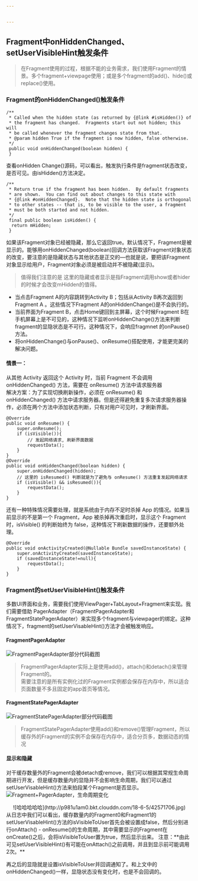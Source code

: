 ```yaml
---


---
```


<h2 id="fragment中onhiddenchanged、setuservisiblehint触发条件">Fragment中onHiddenChanged、setUserVisibleHint触发条件</h2>
<blockquote>
<p>在Fragment使用的过程，根据不能的业务需求，我们使用Fragment的情景。多个fragment+viewpage使用；或是多个fragment的add()、hide()或replace()使用。</p>
</blockquote>
<h3 id="fragment的onhiddenchanged触发条件">Fragment的onHiddenChanged()触发条件</h3>
<pre><code>/**  
 * Called when the hidden state (as returned by {@link #isHidden()} of  
 * the fragment has changed.  Fragments start out not hidden; this will 
 * be called whenever the fragment changes state from that. 
 * @param hidden True if the fragment is now hidden, false otherwise.  
 */
 public void onHiddenChanged(boolean hidden) {  
 }
</code></pre>
<p>查看onHidden Change()源码，可以看出，触发执行条件是fragment状态改变，是否可见。由isHidden()方法决定。</p>
<pre><code>/**  
 * Return true if the fragment has been hidden.  By default fragments 
 * are shown.  You can find out about changes to this state with 
 * {@link #onHiddenChanged}.  Note that the hidden state is orthogonal  
 * to other states -- that is, to be visible to the user, a fragment 
 * must be both started and not hidden.
 */
 final public boolean isHidden() {  
  return mHidden;  
 }
</code></pre>
<p>如果该Fragment对象已经被隐藏，那么它返回true。默认情况下，Fragment是被显示的。能够用onHiddenChanged(boolean)回调方法获取该Fragment对象状态的改变，要注意的是隐藏状态与其他状态是正交的—也就是说，要把该Fragment对象显示给用户，Fragment对象必须是被启动并不被隐藏(显示)。</p>
<blockquote>
<p>值得我们注意的是 这里的隐藏或者显示是指Fragment调用show或者hider的时候才会改变mHidden的值得。</p>
</blockquote>
<ul>
<li>当点击Fragment A的内容跳转到Activity B；包括从Activity B再次返回到Fragment A 。这些情况下Fragment A的onHiddenChange()是不会执行的。</li>
<li>当前界面为Fragment B，点击Home键回到主屏幕，这个时候Fragment B在手机屏幕上是不可见的，这种情况下监听onHiddenChange()方法来判断fragment的显隐状态是不可行。这种情况下，会响应fragmnet 的onPause()方法。</li>
<li>将onHiddenChange()与onPause()、onResume()搭配使用，才能更完美的解决问题。</li>
</ul>
<h4 id="情景一：">情景一：</h4>
<p>从其他 Activity 返回这个 Activity 时，当前 Fragment 不会调用 onHiddenChanged() 方法，需要在 onResume() 方法中请求服务器<br>
解决方案：为了实现切换刷新操作，必须在 onResume() 和 onHiddenChanged() 方法中请求服务器。但是还得避免重复多次请求服务器操作，必须在两个方法中添加状态判断，只有对用户可见时，才刷新界面。</p>
<pre><code>@Override
public void onResume() {
    super.onResume();
    if (isVisible()){
        // 发起网络请求, 刷新界面数据
        requestData();
    }
}
@Override
public void onHiddenChanged(boolean hidden) {
    super.onHiddenChanged(hidden);
    // 这里的 isResumed() 判断就是为了避免与 onResume() 方法重复发起网络请求
    if (isVisible() &amp;&amp; isResumed()){
        requestData();
    }
}
</code></pre>
<p>还有一种特殊情况需要处理，就是系统由于内存不足时杀掉 App 的情况。如果当前显示的不是第一个 Fragment，App 被杀掉再次重启时，显示这个 Fragment 时，isVisible() 的判断始终为 false，这种情况下刷新数据的操作，还要额外处理。</p>
<pre><code>@Override
public void onActivityCreated(@Nullable Bundle savedInstanceState) {
    super.onActivityCreated(savedInstanceState);
    if (savedInstanceState!=null){
        requestData();
    }
}
</code></pre>
<h3 id="fragment的setuservisiblehint触发条件">Fragment的setUserVisibleHint()触发条件</h3>
<p>多数UI界面和业务，需要我们使用ViewPager+TabLayout+Fragment来实现。我们需要借助 PagerAdapter（FragmentPagerAdapter和FragmentStatePagerAdapter）来实现多个fragment与viewpager的绑定。这种情况下，fragment的setUserVisableHint()方法才会被触发响应。</p>
<h4 id="fragmentpageradapter">FragmentPagerAdapter</h4>
<p><img src="http://p981u1am0.bkt.clouddn.com/18-6-5/43162487.jpg" alt="FragmentPagerAdapter部分代码截图"></p>
<blockquote>
<p>FragmentPagerAdapter实际上是使用add()，attach()和detach()来管理Fragment的。<br>
需要注意的是所有实例化过的Fragment实例都会保存在内存中，所以适合页面数量不多且固定的app首页等情况。</p>
</blockquote>
<h4 id="fragmentstatepageradapter">FragmentStatePagerAdapter</h4>
<p><img src="http://p981u1am0.bkt.clouddn.com/18-6-5/27859897.jpg" alt="FragmentStatePagerAdapter部分代码截图"></p>
<blockquote>
<p>FragmentStatePagerAdapter使用add()和remove()管理Fragment，所以缓存外的Fragment的实例不会保存在内存中，适合分页多，数据动态的情况</p>
</blockquote>
<h4 id="显示和隐藏">显示和隐藏</h4>
<p>对干缓存数量外的Fragment会被detach或remove，我们可以根据其常规生命周期进行开发，但是缓存数量内的显隐并不会影响生命周期，我们可以通过setUserVisableHint()方法来拍段某个Fragment是否显示。<br>
<img src="http://p981u1am0.bkt.clouddn.com/18-6-5/42571706.jpg" alt="Fragment+PagerAdapter，生命周期变化"></p>
<div align="center">  
![哈哈哈哈哈](http://p981u1am0.bkt.clouddn.com/18-6-5/42571706.jpg)  
</div>
从日志中我们可以看出，缓存数量内的Fragment0和Fragment1的setUserVisableHint()方法的isVisibleToUser首先会被设置成false，然后分别进行onAttach() - onResume()的生命周期，其中需要显示的Fragment在onCreate()之后，会将isVisibleToUser置为true，然后显示出来。
注意：**由此可见setUserVisibleHint()有可能在onAttach()之前调用，并且到显示前可能调用2次。**
<p>再之后的显隐就是设置isVisibleToUser并回调通知了。和上文中的onHiddenChanged()一样，显隐状态没有变化时，也是不会回调的。</p>

